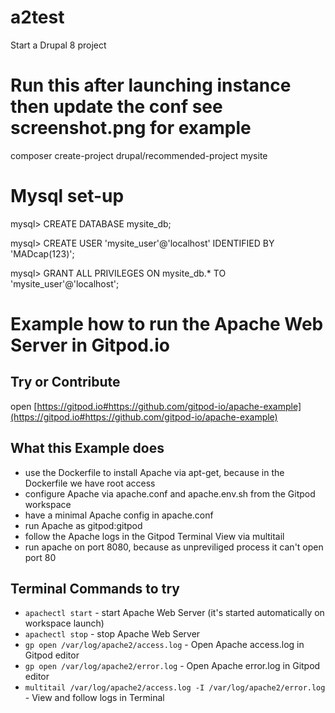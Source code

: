 # a2test
Start a Drupal 8 project

# Run this after launching instance then update the conf see screenshot.png for example 

composer create-project drupal/recommended-project mysite

# Mysql set-up

mysql> CREATE DATABASE mysite_db;

mysql> CREATE USER 'mysite_user'@'localhost' IDENTIFIED BY 'MADcap(123)';

mysql> GRANT ALL PRIVILEGES ON mysite_db.* TO 'mysite_user'@'localhost';

# Example how to run the Apache Web Server in Gitpod.io

## Try or Contribute

open [https://gitpod.io#https://github.com/gitpod-io/apache-example](https://gitpod.io#https://github.com/gitpod-io/apache-example)

## What this Example does

* use the Dockerfile to install Apache via apt-get, because in the Dockerfile we have root access
* configure Apache via apache.conf and apache.env.sh from the Gitpod workspace
* have a minimal Apache config in apache.conf
* run Apache as gitpod:gitpod
* follow the Apache logs in the Gitpod Terminal View via multitail
* run apache on port 8080, because as unpreviliged process it can't open port 80

## Terminal Commands to try
* `apachectl start` - start Apache Web Server (it's started automatically on workspace launch)
* `apachectl stop` - stop Apache Web Server
* `gp open /var/log/apache2/access.log` - Open Apache access.log in Gitpod editor
* `gp open /var/log/apache2/error.log` - Open Apache error.log in Gitpod editor
* `multitail /var/log/apache2/access.log -I /var/log/apache2/error.log` - View and follow logs in Terminal

